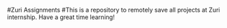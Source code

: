 #Zuri Assignments
#This is a repository to remotely save all projects at Zuri internship.
Have a great time learning!